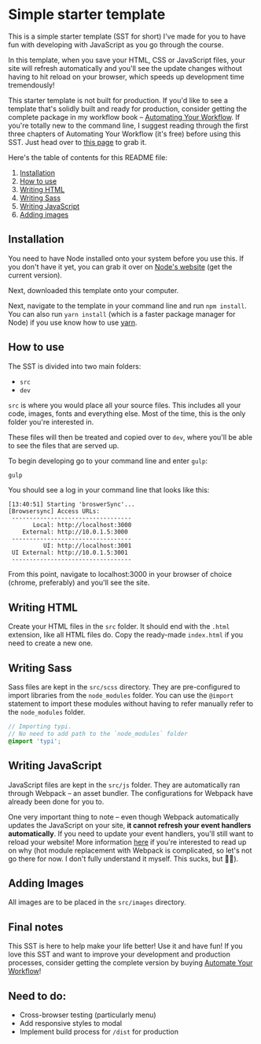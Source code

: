 # Simple starter template

This is a simple starter template (SST for short) I've made for you to have fun with developing with JavaScript as you go through the course.

In this template, when you save your HTML, CSS or JavaScript files, your site will refresh automatically and you'll see the update changes without having to hit reload on your browser, which speeds up development time tremendously!

This starter template is not built for production. If you'd like to see a template that's solidly built and ready for production, consider getting the complete package in my workflow book – [Automating Your Workflow](https://automateyourworkflow.com). If you're totally new to the command line, I suggest reading through the first three chapters of Automating Your Workflow (it's free) before using this SST. Just head over to [this page](https://automateyourworkflow.com) to grab it.

Here's the table of contents for this README file:

1. [Installation](#installation)
2. [How to use](#how-to-use)
3. [Writing HTML](#editing-html)
3. [Writing Sass](#writing-sass)
4. [Writing JavaScript](#writing-javascript)
5. [Adding images](#adding-images)

## Installation

You need to have Node installed onto your system before you use this. If you don't have it yet, you can grab it over on [Node's website](https://nodejs.org/en/) (get the current version).

Next, downloaded this template onto your computer.

Next, navigate to the template in your command line and run `npm install`. You can also run `yarn install` (which is a faster package manager for Node) if you use know how to use [yarn](https://yarnpkg.com/lang/en/).

## How to use

The SST is divided into two main folders:

- `src`
- `dev`

`src` is where you would place all your source files. This includes all your code, images, fonts and everything else. Most of the time, this is the only folder you're interested in.

These files will then be treated and copied over to `dev`, where you'll be able to see the files that are served up.

To begin developing go to your command line and enter `gulp`:

```bash
gulp
```

You should see a log in your command line that looks like this:

```
[13:40:51] Starting 'broswerSync'...
[Browsersync] Access URLs:
 ----------------------------------
       Local: http://localhost:3000
    External: http://10.0.1.5:3000
 ----------------------------------
          UI: http://localhost:3001
 UI External: http://10.0.1.5:3001
 ----------------------------------
```

From this point, navigate to localhost:3000 in your browser of choice (chrome, preferably) and you'll see the site.

## Writing HTML

Create your HTML files in the `src` folder. It should end with the `.html` extension, like all HTML files do. Copy the ready-made `index.html` if you need to create a new one.

## Writing Sass

Sass files are kept in the `src/scss` directory. They are pre-configured to import libraries from the `node_modules` folder. You can use the `@import` statement to import these modules without having to refer manually refer to the `node_modules` folder.

```scss
// Importing typi.
// No need to add path to the `node_modules` folder
@import 'typi';
```

## Writing JavaScript

JavaScript files are kept in the `src/js` folder. They are automatically ran through Webpack – an asset bundler. The configurations for Webpack have already been done for you to.

One very important thing to note – even though Webpack automatically updates the JavaScript on your site, **it cannot refresh your event handlers automatically**. If you need to update your event handlers, you'll still want to reload your website! More information [here](https://webpack.js.org/guides/hot-module-replacement/#gotchas) if you're interested to read up on why (hot module replacement with Webpack is complicated, so let's not go there for now. I don't fully understand it myself. This sucks, but 🤷‍♂️).



## Adding Images

All images are to be placed in the `src/images` directory.

## Final notes

This SST is here to help make your life better! Use it and have fun! If you love this SST and want to improve your development and production processes, consider getting the complete version by buying [Automate Your Workflow](https://automateyourworkflow.com)!

## Need to do:
- Cross-browser testing (particularly menu)
- Add responsive styles to modal
- Implement build process for `/dist` for production